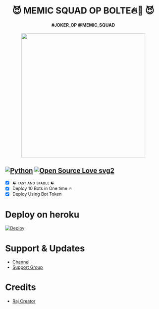 <h1 align="center"><b>😈
MEMIC SQUAD OP BOLTE🔥💫 😈</b></h1>

<h4 align="center"> #JOKER_OP @MEMIC_SQUAD</h4>

<p align="center"><a href="https://t.me/raj_singh_rc"><img src="https://te.legra.ph/file/fd2cbade34ff0dc8b2f2a.jpg" width="400"></a></p>

[![Python](https://img.shields.io/badge/Python-v3.9.7-blue)](https://www.python.org/)
[![Open Source Love svg2](https://badges.frapsoft.com/os/v2/open-source.svg?v=103)](https://github.com/Rajsinghrc/KAALxSPAMBOTS)   
----
 
- [x] ☯︎ ғᴀsᴛ ᴀɴᴅ sᴛᴀʙʟᴇ ☯︎
- [x] Deploy 10 Bots in One time 🔥
- [x] Deploy Using Bot Token 

# Deploy on heroku

[![Deploy](https://www.herokucdn.com/deploy/button.svg)](https://heroku.com/deploy?template=https://github.com/Rajsinghrc/KAALxSPAMBOTS)


# Support & Updates
* [Channel](https://t.me/YARRO_BOT_121)
* [Support Group](https://t.me/YARRO_121)

# Credits
* [Raj Creator](https://github.com/Rajsinghrc)
